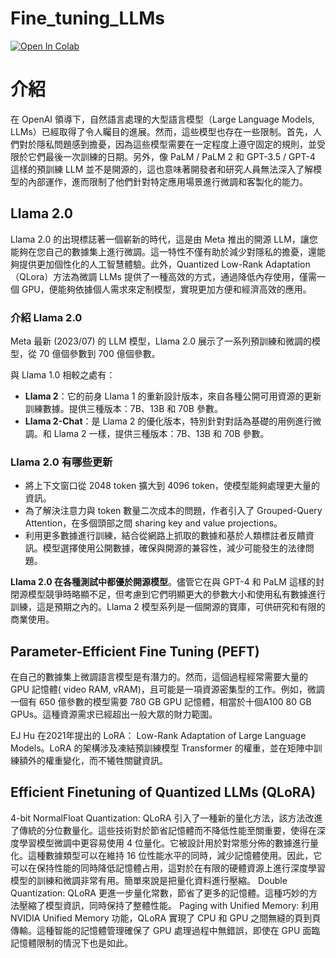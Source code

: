 # Fine_tuning_LLMs

[![Open In Colab](https://colab.research.google.com/assets/colab-badge.svg)](https://colab.research.google.com/github/f901107/Fine_tuning_LLMs/blob/main/Fine_tune_Llama_2_in_Google_Colab.ipynb)

# 介紹

在 OpenAI 領導下，自然語言處理的大型語言模型（Large Language Models, LLMs）已經取得了令人矚目的進展。然而，這些模型也存在一些限制。首先，人們對於隱私問題感到擔憂，因為這些模型需要在一定程度上遵守固定的規則，並受限於它們最後一次訓練的日期。另外，像 PaLM / PaLM 2 和 GPT-3.5 / GPT-4 這樣的預訓練 LLM 並不是開源的，這也意味著開發者和研究人員無法深入了解模型的內部運作，進而限制了他們針對特定應用場景進行微調和客製化的能力。

## Llama 2.0

Llama 2.0 的出現標誌著一個嶄新的時代，這是由 Meta 推出的開源 LLM，讓您能夠在您自己的數據集上進行微調。這一特性不僅有助於減少對隱私的擔憂，還能夠提供更加個性化的人工智慧體驗。此外，Quantized Low-Rank Adaptation（QLora）方法為微調 LLMs 提供了一種高效的方式，通過降低內存使用，僅需一個 GPU，便能夠依據個人需求來定制模型，實現更加方便和經濟高效的應用。

### 介紹 Llama 2.0

Meta 最新 (2023/07) 的 LLM 模型，Llama 2.0 展示了一系列預訓練和微調的模型，從 70 億個參數到 700 億個參數。

與 Llama 1.0 相較之處有：

- **Llama 2**：它的前身 Llama 1 的重新設計版本，來自各種公開可用資源的更新訓練數據。提供三種版本：7B、13B 和 70B 參數。
- **Llama 2-Chat**：是 Llama 2 的優化版本，特別針對對話為基礎的用例進行微調。和 Llama 2 一樣，提供三種版本：7B、13B 和 70B 參數。

### Llama 2.0 有哪些更新

- 將上下文窗口從 2048 token 擴大到 4096 token，使模型能夠處理更大量的資訊。
- 為了解決注意力與 token 數量二次成本的問題，作者引入了 Grouped-Query Attention，在多個頭部之間 sharing key and value projections。
- 利用更多數據進行訓練，結合從網路上抓取的數據和基於人類標註者反饋資訊。模型選擇使用公開數據，確保與開源的兼容性，減少可能發生的法律問題。

**Llama 2.0 在各種測試中都優於開源模型**。儘管它在與 GPT-4 和 PaLM 這樣的封閉源模型競爭時略顯不足，但考慮到它們明顯更大的參數大小和使用私有數據進行訓練，這是預期之內的。Llama 2 模型系列是一個開源的寶庫，可供研究和有限的商業使用。

## Parameter-Efficient Fine Tuning (PEFT)

在自己的數據集上微調語言模型是有潛力的。然而，這個過程經常需要大量的 GPU 記憶體( video RAM, vRAM)，且可能是一項資源密集型的工作。例如，微調一個有 650 億參數的模型需要 780 GB GPU 記憶體，相當於十個A100 80 GB GPUs。這種資源需求已經超出一般大眾的財力範圍。

EJ Hu 在2021年提出的 LoRA： Low-Rank Adaptation of Large Language Models。LoRA 的架構涉及凍結預訓練模型 Transformer 的權重，並在矩陣中訓練額外的權重變化，而不犧牲關鍵資訊。

## Efficient Finetuning of Quantized LLMs (QLoRA)

4-bit NormalFloat Quantization: QLoRA 引入了一種新的量化方法，該方法改進了傳統的分位數量化。這些技術對於節省記憶體而不降低性能至關重要，使得在深度學習模型微調中更容易使用 4 位量化。它被設計用於對常態分佈的數據進行量化。這種數據類型可以在維持 16 位性能水平的同時，減少記憶體使用。因此，它可以在保持性能的同時降低記憶體占用，這對於在有限的硬體資源上進行深度學習模型的訓練和微調非常有用。簡單來說是把量化資料進行壓縮。
Double Quantization: QLoRA 更進一步量化常數，節省了更多的記憶體。這種巧妙的方法壓縮了模型資訊，同時保持了整體性能。
Paging with Unified Memory: 利用 NVIDIA Unified Memory 功能，QLoRA 實現了 CPU 和 GPU 之間無縫的頁到頁傳輸。這種智能的記憶體管理確保了 GPU 處理過程中無錯誤，即使在 GPU 面臨記憶體限制的情況下也是如此。

